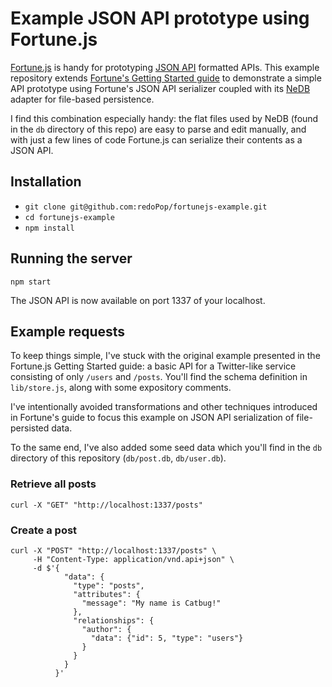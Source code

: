 # Example JSON API prototype using Fortune.js

[Fortune.js](http://fortune.js.org) is handy for prototyping [JSON API](http://jsonapi.org/) formatted APIs. This example repository extends [Fortune's Getting Started guide](http://fortune.js.org/guide/) to demonstrate a simple API prototype using Fortune's JSON API serializer coupled with its [NeDB](https://github.com/louischatriot/nedb) adapter for file-based persistence.

I find this combination especially handy: the flat files used by NeDB (found in the `db` directory of this repo) are easy to parse and edit manually, and with just a few lines of code Fortune.js can serialize their contents as a JSON API.

## Installation

* `git clone git@github.com:redoPop/fortunejs-example.git`
* `cd fortunejs-example`
* `npm install`

## Running the server

```
npm start
```

The JSON API is now available on port 1337 of your localhost.

## Example requests

To keep things simple, I've stuck with the original example presented in the Fortune.js Getting Started guide: a basic API for a Twitter-like service consisting of only `/users` and `/posts`. You'll find the schema definition in `lib/store.js`, along with some expository comments.

I've intentionally avoided transformations and other techniques introduced in Fortune's guide to focus this example on JSON API serialization of file-persisted data.

To the same end, I've also added some seed data which you'll find in the `db` directory of this repository (`db/post.db`, `db/user.db`).

### Retrieve all posts

```
curl -X "GET" "http://localhost:1337/posts"
```

### Create a post

```
curl -X "POST" "http://localhost:1337/posts" \
     -H "Content-Type: application/vnd.api+json" \
     -d $'{
            "data": {
              "type": "posts",
              "attributes": {
                "message": "My name is Catbug!"
              },
              "relationships": {
                "author": {
                  "data": {"id": 5, "type": "users"}
                }
              }
            }
          }'
```
